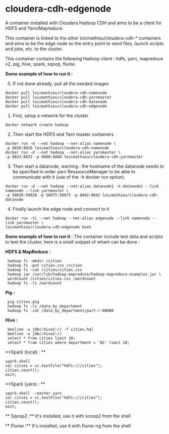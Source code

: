 # cloudera-cdh-edgenode

A container installed with Cloudera Hadoop CDH and aims to be a client for HDFS and Yarn/Mapreduce.

This container is linked to the other loicmathieu/cloudera-cdh-* containers and aims to be the edge node so the entry point to send files, launch scripts and jobs, etc. to the cluster.

This container contains the following Hadoop client : hdfs, yarn, mapreduce v2, pig, hive, spark, sqoop, flume.

**Some example of how to run it :**

0. If not done already, pull all the needed images
```
docker pull loicmathieu/cloudera-cdh-namenode
docker pull loicmathieu/cloudera-cdh-yarnmaster
docker pull loicmathieu/cloudera-cdh-datanode
docker pull loicmathieu/cloudera-cdh-edgenode
```

1. First, setup a network for the cluster
```
docker network create hadoop
```

2. Then start the HDFS and Yarn master containers
```
docker run -d --net hadoop --net-alias namenode \
-p 8020:8020 loicmathieu/cloudera-cdh-namenode
docker run -d --net hadoop --net-alias yarnmaster \
-p 8032:8032 -p 8088:8088 loicmathieu/cloudera-cdh-yarnmaster
```

3. Then start a datanode, warning : the hostname of the datanode needs to be specified in order yarn RessourceManager to be able to communicate with it (use of the -h docker run option).
```
docker run -d --net hadoop --net-alias datanode1 -h datanode1 --link namenode --link yarnmaster \
-p 50020:50020 -p 50075:50075 -p 8042:8042 loicmathieu/cloudera-cdh-datanode
```

4. Finally launch the edge node and connect to it
```
docker run -ti --net hadoop --net-alias edgenode --link namenode --link yarnmaster \
loicmathieu/cloudera-cdh-edgenode bash
```

**Some example of how to run it :**
The container include test data and scripts to test the cluster, here is a small snippet of whant can be done :

**HDFS & MapReduce :**
```
 hadoop fs -mkdir /cities
 hadoop fs -put cities.csv /cities
 hadoop fs -cat /cities/cities.csv
 hadoop jar /usr/lib/hadoop-mapreduce/hadoop-mapreduce-examples.jar \
 wordcount /cities/cities.csv /wordcount
 hadoop fs -ls /wordcount
 ```

 **Pig :**
```
 pig cities.pig
 hadoop fs -ls /data_by_department
 hadoop fs -cat /data_by_department/part-r-00000
 ```

**Hive :**
```
 beeline -u jdbc:hive2:// -f cities.hql
 beeline -u jdbc:hive2://
 select * from cities limit 10;
 select * from cities where department = '82' limit 10;
 ```

**Spark (local) : **
```
spark-shell
val cities = sc.textFile("hdfs:///cities");
cities.count();
exit;
```

**Spark (yarn) : **
```
spark-shell --master yarn
val cities = sc.textFile("hdfs:///cities");
cities.count();
exit;
```

** Sqoop2 :**  It's installed, use it with scoop2 from the shell
 
** Flume :**  It's installed, use it with flume-ng from the shell
